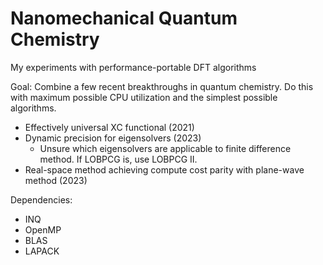 # Nanomechanical Quantum Chemistry

My experiments with performance-portable DFT algorithms

Goal: Combine a few recent breakthroughs in quantum chemistry. Do this with maximum possible CPU utilization and the simplest possible algorithms.
- Effectively universal XC functional (2021)
- Dynamic precision for eigensolvers (2023)
  - Unsure which eigensolvers are applicable to finite difference method. If LOBPCG is, use LOBPCG II.
- Real-space method achieving compute cost parity with plane-wave method (2023)

Dependencies:
- INQ
- OpenMP
- BLAS
- LAPACK
